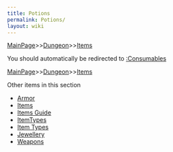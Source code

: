 ```yaml
---
title: Potions
permalink: Potions/
layout: wiki
---
```


[MainPage](/keeperrl_wiki/ "wikilink")>>[Dungeon](/keeperrl_wiki/Dungeon "wikilink")>>[Items](/keeperrl_wiki/Items_Guide "wikilink")

You should automatically be redirected to [:Consumables](/keeperrl_wiki/:Consumables/)

[MainPage](/keeperrl_wiki/ "wikilink")>>[Dungeon](/keeperrl_wiki/Dungeon "wikilink")>>[Items](/keeperrl_wiki/Items_Guide "wikilink")

Other items in this section
-    [Armor](/keeperrl_wiki/Armor "wikilink")
-    [Items](/keeperrl_wiki/Items "wikilink")
-    [Items Guide](/keeperrl_wiki/Items_Guide "wikilink")
-    [ItemTypes](/keeperrl_wiki/ItemTypes "wikilink")
-    [Item Types](/keeperrl_wiki/Item_Types "wikilink")
-    [Jewellery](/keeperrl_wiki/Jewellery "wikilink")
-    [Weapons](/keeperrl_wiki/Weapons "wikilink")
